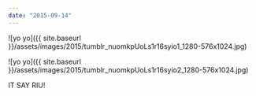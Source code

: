 ```yaml
---
date: "2015-09-14"
---
```


![yo yo]({{ site.baseurl }}/assets/images/2015/tumblr_nuomkpUoLs1r16syio1_1280-576x1024.jpg)

![yo yo]({{ site.baseurl }}/assets/images/2015/tumblr_nuomkpUoLs1r16syio2_1280-576x1024.jpg)

IT SAY RIU!
